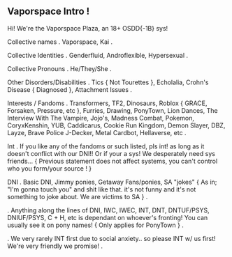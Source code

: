 <p align="center">
  
  ## Vaporspace Intro !
  Hi! We're the Vaporspace Plaza, an 18+ OSDD{-1B} sys!
  
  Collective names
 . Vaporspace, Kai .

  Collective Identities
 . Genderfluid, Androflexible, Hypersexual .

  Collective Pronouns
 . He/They/She .

  Other Disorders/Disabilities
 . Tics { Not Tourettes }, Echolalia, Crohn's Disease { Diagnosed }, Attachment Issues .

  Interests / Fandoms
 . Transformers, TF2, Dinosaurs, Roblox { GRACE, Forsaken, Pressure, etc }, Furries, Drawing, PonyTown, Lion Dances, The Interview With The Vampire, Jojo's, Madness Combat, Pokemon, CoryxKenshin, YUB, Caddicarus, Cookie Run Kingdom, Demon Slayer, DBZ, Layze, Brave Police J-Decker, Metal Cardbot, Hellaverse, etc .

 Int
 . If you like any of the fandoms or such listed, pls int! as long as it doesn't conflict with our DNI!! Or if your a sys! We desperately need sys friends... { Previous statement does not affect systems, you can't control who you form/your source ! }

 DNI
 . Basic DNI, Jimmy ponies, Getaway Fans/ponies, SA "jokes" { As in; "I'm gonna touch you" and shit like that. it's not funny and it's not something to joke about. We are victims to SA } .

 . Anything along the lines of DNI, IWC, IWEC, INT, DNT, DNTUF/PSYS, DNIUF/PSYS, C + H, etc is dependant on whoever's fronting! You can usually see it on pony names! { Only applies for PonyTown } .
 

 . We very rarely INT first due to social anxiety.. so please INT w/ us first! We're very friendly we promise! .
<!--
**VaporspacePlaza/VaporspacePlaza** is a ✨ _special_ ✨ repository because its `README.md` (this file) appears on your GitHub profile.

Here are some ideas to get you started:

- 🔭 I’m currently working on ...
- 🌱 I’m currently learning ...
- 👯 I’m looking to collaborate on ...
- 🤔 I’m looking for help with ...
- 💬 Ask me about ...
- 📫 How to reach me: ...
- 😄 Pronouns: ...
- ⚡ Fun fact: ...
-->
